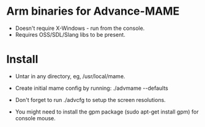 Arm binaries for Advance-MAME
============================

* Doesn't require X-Windows - run from the console.
* Requires OSS/SDL/Slang libs to be present.

Install
=======
* Untar in any directory, eg, /usr/local/mame.
* Create initial mame config by running:
  ./advmame --defaults

* Don't forget to run ./advcfg to setup the screen resolutions.
* You might need to install the gpm package (sudo apt-get install gpm) for console mouse.


